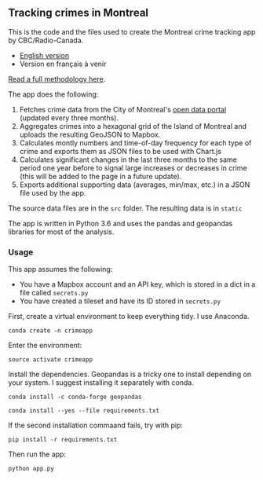 ## Tracking crimes in Montreal

This is the code and the files used to create the Montreal crime tracking app by CBC/Radio-Canada.

* [English version](https://newsinteractives.cbc.ca/montreal-crime/)
* Version en français à venir

[Read a full methodology here](http://cbc.ca/1.4574508).

The app does the following:

1. Fetches crime data from the City of Montreal's [open data portal](http://donnees.ville.montreal.qc.ca/dataset/actes-criminels) (updated every three months).
2. Aggregates crimes into a hexagonal grid of the Island of Montreal and uploads the resulting GeoJSON to Mapbox.
3. Calculates montly numbers and time-of-day frequency for each type of crime and exports them as JSON files to be used with Chart.js
4. Calculates significant changes in the last three months to the same period one year before to signal large increases or decreases in crime (this will be added to the page in a future update).
5. Exports additional supporting data (averages, min/max, etc.) in a JSON file used by the app.

The source data files are in the `src` folder. The resulting data is in `static`

The app is written in Python 3.6 and uses the pandas and geopandas libraries for most of the analysis.

### Usage

This app assumes the following:

* You have a Mapbox account and an API key, which is stored in a dict in a file called `secrets.py`
* You have created a tileset and have its ID stored in `secrets.py`

First, create a virtual environment to keep everything tidy. I use Anaconda.

`conda create -n crimeapp`

Enter the environment:

`source activate crimeapp`

Install the dependencies. Geopandas is a tricky one to install depending on your system. I suggest installing it separately with conda.

`conda install -c conda-forge geopandas`

`conda install --yes --file requirements.txt`

If the second installation commaand fails, try with pip:

`pip install -r requirements.txt`

Then run the app:

`python app.py`
